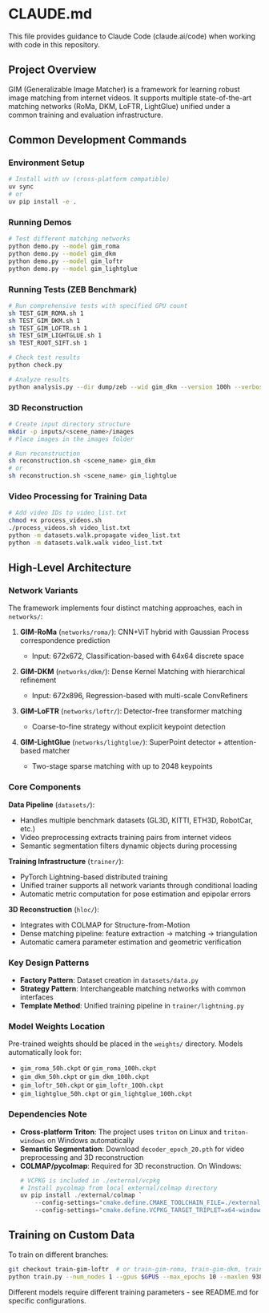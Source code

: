 # CLAUDE.md

This file provides guidance to Claude Code (claude.ai/code) when working with code in this repository.

## Project Overview

GIM (Generalizable Image Matcher) is a framework for learning robust image matching from internet videos. It supports multiple state-of-the-art matching networks (RoMa, DKM, LoFTR, LightGlue) unified under a common training and evaluation infrastructure.

## Common Development Commands

### Environment Setup
```bash
# Install with uv (cross-platform compatible)
uv sync
# or
uv pip install -e .
```

### Running Demos
```bash
# Test different matching networks
python demo.py --model gim_roma
python demo.py --model gim_dkm
python demo.py --model gim_loftr
python demo.py --model gim_lightglue
```

### Running Tests (ZEB Benchmark)
```bash
# Run comprehensive tests with specified GPU count
sh TEST_GIM_ROMA.sh 1
sh TEST_GIM_DKM.sh 1
sh TEST_GIM_LOFTR.sh 1
sh TEST_GIM_LIGHTGLUE.sh 1
sh TEST_ROOT_SIFT.sh 1

# Check test results
python check.py

# Analyze results
python analysis.py --dir dump/zeb --wid gim_dkm --version 100h --verbose
```

### 3D Reconstruction
```bash
# Create input directory structure
mkdir -p inputs/<scene_name>/images
# Place images in the images folder

# Run reconstruction
sh reconstruction.sh <scene_name> gim_dkm
# or
sh reconstruction.sh <scene_name> gim_lightglue
```

### Video Processing for Training Data
```bash
# Add video IDs to video_list.txt
chmod +x process_videos.sh
./process_videos.sh video_list.txt
python -m datasets.walk.propagate video_list.txt
python -m datasets.walk.walk video_list.txt
```

## High-Level Architecture

### Network Variants
The framework implements four distinct matching approaches, each in `networks/`:

1. **GIM-RoMa** (`networks/roma/`): CNN+ViT hybrid with Gaussian Process correspondence prediction
   - Input: 672x672, Classification-based with 64x64 discrete space

2. **GIM-DKM** (`networks/dkm/`): Dense Kernel Matching with hierarchical refinement
   - Input: 672x896, Regression-based with multi-scale ConvRefiners

3. **GIM-LoFTR** (`networks/loftr/`): Detector-free transformer matching
   - Coarse-to-fine strategy without explicit keypoint detection

4. **GIM-LightGlue** (`networks/lightglue/`): SuperPoint detector + attention-based matcher
   - Two-stage sparse matching with up to 2048 keypoints

### Core Components

**Data Pipeline** (`datasets/`):
- Handles multiple benchmark datasets (GL3D, KITTI, ETH3D, RobotCar, etc.)
- Video preprocessing extracts training pairs from internet videos
- Semantic segmentation filters dynamic objects during processing

**Training Infrastructure** (`trainer/`):
- PyTorch Lightning-based distributed training
- Unified trainer supports all network variants through conditional loading
- Automatic metric computation for pose estimation and epipolar errors

**3D Reconstruction** (`hloc/`):
- Integrates with COLMAP for Structure-from-Motion
- Dense matching pipeline: feature extraction → matching → triangulation
- Automatic camera parameter estimation and geometric verification

### Key Design Patterns

- **Factory Pattern**: Dataset creation in `datasets/data.py`
- **Strategy Pattern**: Interchangeable matching networks with common interfaces
- **Template Method**: Unified training pipeline in `trainer/lightning.py`

### Model Weights Location
Pre-trained weights should be placed in the `weights/` directory. Models automatically look for:
- `gim_roma_50h.ckpt` or `gim_roma_100h.ckpt`
- `gim_dkm_50h.ckpt` or `gim_dkm_100h.ckpt`
- `gim_loftr_50h.ckpt` or `gim_loftr_100h.ckpt`
- `gim_lightglue_50h.ckpt` or `gim_lightglue_100h.ckpt`

### Dependencies Note
- **Cross-platform Triton**: The project uses `triton` on Linux and `triton-windows` on Windows automatically
- **Semantic Segmentation**: Download `decoder_epoch_20.pth` for video preprocessing and 3D reconstruction
- **COLMAP/pycolmap**: Required for 3D reconstruction. On Windows:
  ```powershell
  # VCPKG is included in ./external/vcpkg
  # Install pycolmap from local external/colmap directory
  uv pip install ./external/colmap `
      --config-settings="cmake.define.CMAKE_TOOLCHAIN_FILE=./external/vcpkg/scripts/buildsystems/vcpkg.cmake" `
      --config-settings="cmake.define.VCPKG_TARGET_TRIPLET=x64-windows"
  ```

## Training on Custom Data

To train on different branches:
```bash
git checkout train-gim-loftr  # or train-gim-roma, train-gim-dkm, train-gim-lightglue
python train.py --num_nodes 1 --gpus $GPUS --max_epochs 10 --maxlen 938240 938240 938240 --lr 0.001 --min_lr 0.00005 --git $GITID --wid $MODELID --resample --img_size 840 --batch_size 1 --valid_batch_size 2
```

Different models require different training parameters - see README.md for specific configurations.